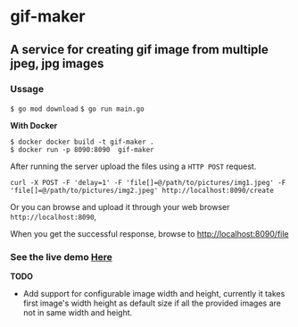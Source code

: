 # gif-maker 

## A service for creating gif image from multiple jpeg, jpg images


### Ussage

`$ go mod download`
`$ go run main.go`

**With Docker** 

`$ docker docker build -t gif-maker . `<br/>
`$ docker run -p 8090:8090  gif-maker` 


After running the server upload the files using a `HTTP POST` request.
&nbsp;

`curl -X POST -F 'delay=1' -F 'file[]=@/path/to/pictures/img1.jpeg' -F 'file[]=@/path/to/pictures/img2.jpeg' http://localhost:8090/create`

Or you can browse and upload it through your web browser `http://localhost:8090`,    

When you get the successful response, browse to [http://localhost:8090/file](http://localhost:8090/file) 

### See the live demo [Here](https://cryptic-gorge-21126.herokuapp.com) 


**TODO** 
- Add support for configurable image width and height, currently it takes first image's width height as default size if all the provided images are not in same width and height. 

   
